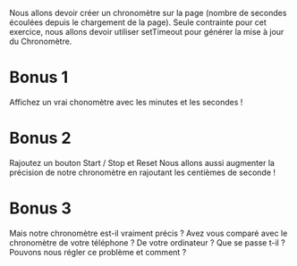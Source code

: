 Nous allons devoir créer un chronomètre sur la page (nombre de secondes écoulées depuis le chargement de la page). Seule contrainte pour cet exercice, nous allons devoir utiliser setTimeout pour générer la mise à jour du Chronomètre.

# Bonus 1
Affichez un vrai chonomètre avec les minutes et les secondes !

# Bonus 2
Rajoutez un bouton Start / Stop et Reset Nous allons aussi augmenter la précision de notre chronomètre en rajoutant les centièmes de seconde !

# Bonus 3
Mais notre chronomètre est-il vraiment précis ? Avez vous comparé avec le chronomètre de votre téléphone ? De votre ordinateur ? Que se passe t-il ? Pouvons nous régler ce problème et comment ?
